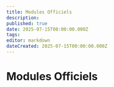 ```yaml
---
title: Modules Officiels
description: 
published: true
date: 2025-07-15T00:00:00.000Z
tags: 
editor: markdown
dateCreated: 2025-07-15T00:00:00.000Z
---
```


# Modules Officiels
